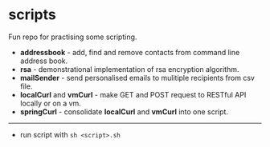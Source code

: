 # scripts

Fun repo for practising some scripting.

* **addressbook** - add, find and remove contacts from command line address book.
* **rsa** - demonstrational implementation of rsa encryption algorithm.
* **mailSender** - send personalised emails to mulitiple recipients from csv file.
* **localCurl** and **vmCurl** - make GET and POST request to RESTful API locally or on a vm.
* **springCurl** - consolidate **localCurl** and **vmCurl** into one script.
---
  * run script with `sh <script>.sh`
